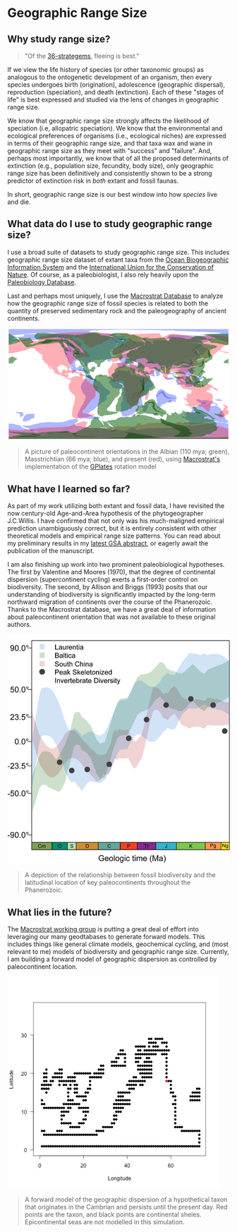 # Geographic Range Size

## Why study range size?
> "Of the [36-strategems](https://en.wikipedia.org/wiki/Thirty-Six_Stratagems), fleeing is best."

If we view the life history of species (or other taxonomic groups) as analogous to the ontogenetic development of an organism, then every species undergoes birth (origination), adolescence (geographic dispersal), reproduction (speciation), and death (extinction). Each of these "stages of life" is best expressed and studied via the lens of changes in geographic range size.

We know that geographic range size strongly affects the likelihood of speciation (i.e, allopatric speciation). We know that the environmental and ecological preferences of organisms (i.e., ecological niches) are expressed in terms of their geographic range size, and that taxa wax and wane in geographic range size as they meet with "success" and "failure". And, perhaps most importantly, we know that of all the proposed determinants of extinction (e.g., population size, fecundity, body size), only geographic range size has been definitively and consistently shown to be a strong predictor of extinction risk in *both* extant and fossil faunas.

In short, geographic range size is our best window into how *species* live and die.


## What data do I use to study geographic range size?

I use a broad suite of datasets to study geographic range size. This includes geographic range size dataset of extant taxa from the [Ocean Biogeographic Information System](www.iobis.org) and the [International Union for the Conservation of Nature](www.iucnredlist.org). Of course, as a paleobiologist, I also rely heavily upon the [Paleobiology Database](www.paleobiodb.org).

Last and perhaps most uniquely, I use the [Macrostrat Database](www.macrostrat.org) to analyze how the geographic range size of fossil species is related to both the quantity of preserved sedimentary rock and the paleogeography of ancient continents.

![Paleocontinent Image](https://raw.githubusercontent.com/aazaff/aazaff.github.io/master/projects/Alice.png)
> A picture of paleocontinent orientations in the Albian (110 mya; green), Masstrichtian (66 mya; blue), and present (red), using [Macrostrat's](www.macrostrat.org) implementation of the [GPlates](www.gplates.org) rotation model


## What have I learned so far?

As part of my work utilizing both extant and fossil data, I have revisited the now century-old Age-and-Area hypothesis of the phytogeographer J.C.Willis. I have confirmed that not only was his much-maligned empirical prediction unambiguously correct, but it is entirely consistent with other theoretical models and empirical range size patterns. You can read about my preliminary results in my [latest GSA abstract](https://gsa.confex.com/gsa/2015AM/webprogram/Paper269082.html), or eagerly await the publication of the manuscript.

I am also finishing up work into two prominent paleobiological hypotheses. The first by Valentine and Moores (1970), that the degree of continental dispersion (supercontinent cycling) exerts a first-order control on biodiversity. The second, by Allison and Briggs (1993) posits that our understanding of biodiversity is significantly impacted by the long-term northward migration of continents over the course of the Phanerozoic. Thanks to the Macrostrat database, we have a great deal of information about paleocontinent orientation that was not available to these original authors.

![AllisonBriggs](https://raw.githubusercontent.com/aazaff/aazaff.github.io/master/projects/AllisonBriggsSmall.png)
> A depiction of the relationship between fossil biodiversity and the latitudinal location of key paleocontinents throughout the Phanerozoic.


## What lies in the future?

The [Macrostrat working group](www.macrostrat.org) is putting a great deal of effort into leveraging our many geodtabases to generate forward models. This includes things like general climate models, geochemical cycling, and (most relevant to me) models of biodiversity and geographic range size. Currently, I am building a forward model of geographic dispersion as controlled by paleocontinent location.  

![ForwardModel](https://raw.githubusercontent.com/aazaff/aazaff.github.io/master/projects/Alice.gif)
> A forward model of the geographic dispersion of a hypothetical taxon that originates in the Cambrian and persists until the present day. Red points are the taxon, and black points are continental sheles. Epicontinental seas are not modelled in this simulation.
